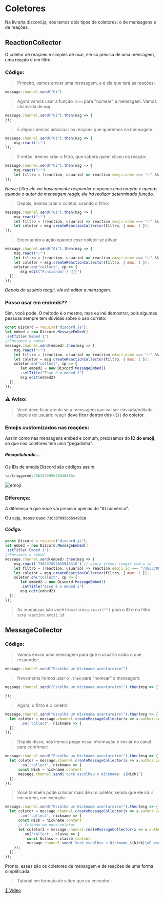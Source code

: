 # Coletores
 Na livraria discord.js, nós temos dois tipos de coletores: o de mensagens e de reações.

## ReactionCollector
 O coletor de reações é simples de usar, ele só precisa de uma mensagem, uma reação e um filtro.

### Código:
> Primeiro, vamos enviar uma mensagem, e é ela que terá as reações:

```javascript
message.channel.send("Oi")
```

> Agora vamos usar a função `then` para "nomear" a mensagem. Vamos chamá-la de `msg`

```javascript
message.channel.send("Oi").then(msg => {
});
```

> E depois iremos adicionar as reações que queremos na mensagem:

```javascript
message.channel.send("Oi").then(msg => {
    msg.react("✅")
});
```
> E então, iremos criar o filtro, que saberá quem clicou na reação:

```javascript
message.channel.send("Oi").then(msg => {
    msg.react("✅")
    let filtro = (reaction, usuario) => reaction.emoji.name === "✅" && usuario.id === message.author.id;
});
```
*Nesse filtro ele vai basicamente responder a apenas uma reação e apenas quando o autor da mensagem reagir, ele irá realizar determinada função.*

> Depois, iremos criar o coletor, usando o filtro:

```javascript
message.channel.send("Oi").then(msg => {
    msg.react("✅")
    let filtro = (reaction, usuario) => reaction.emoji.name === "✅" && usuario.id === message.author.id;
    let coletor = msg.createReactionCollector(filtro, { max: 1 });
});
```

> Executando a ação quando esse coletor se ativar:

```javascript
message.channel.send("Oi").then(msg => {
    msg.react("✅")
    let filtro = (reaction, usuario) => reaction.emoji.name === "✅" && usuario.id === message.author.id;
    let coletor = msg.createReactionCollector(filtro, { max: 1 });
    coletor.on("collect", cp => {
       msg.edit("Funcionou!!! 🎉🎉🎉")
  });
});
```
*Depois do usuário reagir, ele irá editar a mensagem.*

### Posso usar em embeds??
 Sim, você pode. O método é o mesmo, mas eu irei demostrar, pois algumas pessoas sempre tem dúvidas sobre o uso correto:

```javascript
const Discord = require("discord.js");
let embed = new Discord.MessageEmbed()
.setTitle('Embed 1")
//Enviamos a embed
message.channel.send(embed).then(msg => {
    msg.react("✅")
    let filtro = (reaction, usuario) => reaction.emoji.name === "✅" && usuario.id === message.author.id;
    let coletor = msg.createReactionCollector(filtro, { max: 1 });
    coletor.on("collect", cp => {
       let embed2 = new Discord.MessageEmbed()
       .setTitle("Esse é o embed 2")
       msg.edit(embed2)
  });
});
```

### ⚠️ Aviso:
> Você deve ficar atento se a mensagem que vai ser enviada/editada depois do usuário reagir **deve ficar dentro dos `({})` do coletor.**

### Emojis customizados nas reações:
 Assim como nas mensagens embed e comum, precisamos do **ID do emoji**, só que nos coletores tem uma "pegadinha".

##### Recapitulando...
 Os IDs de emojis Discord são códigos assim: 
```javascript
<a:triggered:736337095655948318>
```
 ![emoji](https://cdn.discordapp.com/attachments/724803884173754399/745774179285991444/triggered.gif)

### Diferença:
 A diferença é que você vai precisar apenas do "ID numérico".

 Ou seja, nesse caso `736337095655948318`

##### Código:
```javascript
const Discord = require("discord.js");
let embed = new Discord.MessageEmbed()
.setTitle('Embed 1")
//Enviamos a embed
message.channel.send(embed).then(msg => {
    msg.react(`736337095655948318`) // agora iremos reagir com o id
    let filtro = (reaction, usuario) => reaction.emoji.id === "736337095655948318" && usuario.id === message.author.id; // agora é reaction.emoji.id
    let coletor = msg.createReactionCollector(filtro, { max: 1 });
    coletor.on("collect", cp => {
       let embed2 = new Discord.MessageEmbed()
       .setTitle("Esse é o embed 2")
       msg.edit(embed2)
  });
});
```
> As mudanças são você trocar o `msg.react("")` para o ID e no filtro será `reaction.emoji.id`

## MessageCollector

### Código:

> Vamos enviar uma mensagem para que o usuário saiba o que responder:

```javascript
message.channel.send("Escolha um Nickname aventureiro!")
```

> Novamente iremos usar o `.then` para "nomear" a mensagem:

```javascript
message.channel.send("Escolha um Nickname aventureiro!").then(msg => {

});
```

> Agora, o filtro e o coletor:

```javascript
message.channel.send("Escolha um Nickname aventureiro!").then(msg => {
  let coletor = message.channel.createMessageCollector(x => x.author.id === message.author.id, {max:1})
       .on('collect', nickname => {
  });
});
```

> Depois disso, nós iremos pegar essa informação e enviar no canal para confirmar:

```javascript
message.channel.send("Escolha um Nickname aventureiro!").then(msg => {
  let coletor = message.channel.createMessageCollector(x => x.author.id === message.author.id, {max:1})
       .on('collect', nickname => {
      const Nick = nickname.content
      message.channel.send(`Você escolheu o Nickname: ${Nick}`)
  });
});
```
> Você também pode colocar mais de um coletor, sendo que ele irá ir em ordem, um exemplo:

```javascript
message.channel.send("Escolha um Nickname aventureiro!").then(msg => {
  let coletor = message.channel.createMessageCollector(x => x.author.id === message.author.id, {max:1})
       .on('collect', nickname => {
      const Nick = nickname.content
      // Criando um novo coletor
      let coletor2 = message.channel.reateMessageCollector(x => x.author.id === message.author.id, {max: 1})
        .on('collect', classe => {
          const Uclass = classe.content
          message.channel.send(`Você escolheu o Nickname ${Nick}\nE escolheu a classe ${Uclass}`)
    });
  });
});
```

 Pronto, esses são os coletores de mensagem e de reações de uma forma simplificada.

> Tutorial em formato de vídeo que eu encontrei:

[🔗 Vídeo](https://youtu.be/TujRpqPUE-U)
